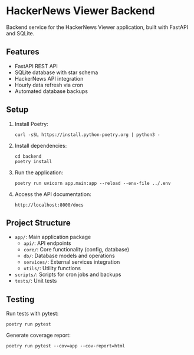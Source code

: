 # HackerNews Viewer Backend

Backend service for the HackerNews Viewer application, built with FastAPI and SQLite.

## Features

- FastAPI REST API
- SQLite database with star schema
- HackerNews API integration
- Hourly data refresh via cron
- Automated database backups

## Setup

1. Install Poetry:
   ```
   curl -sSL https://install.python-poetry.org | python3 -
   ```

2. Install dependencies:
   ```
   cd backend
   poetry install
   ```

3. Run the application:
   ```
   poetry run uvicorn app.main:app --reload --env-file ../.env
   ```

4. Access the API documentation:
   ```
   http://localhost:8000/docs
   ```

## Project Structure

- `app/`: Main application package
  - `api/`: API endpoints
  - `core/`: Core functionality (config, database)
  - `db/`: Database models and operations
  - `services/`: External services integration
  - `utils/`: Utility functions
- `scripts/`: Scripts for cron jobs and backups
- `tests/`: Unit tests

## Testing

Run tests with pytest:
```
poetry run pytest
```

Generate coverage report:
```
poetry run pytest --cov=app --cov-report=html
```
